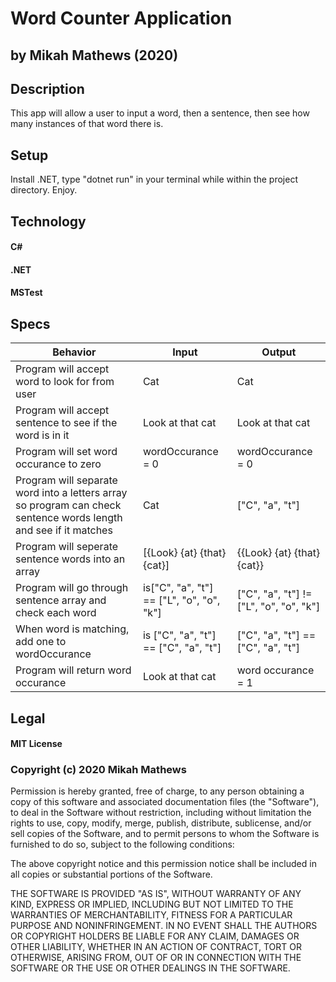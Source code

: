 # Word Counter Application

## by Mikah Mathews (2020)

## Description

This app will allow a user to input a word, then a sentence, then see how many instances of that word there is.

## Setup

Install .NET, type "dotnet run" in your terminal while within the project directory. Enjoy.

## Technology

#### C#
#### .NET
#### MSTest

## Specs

|Behavior|Input|Output|
|-----|-----|-----|
|Program will accept word to look for from user| Cat| Cat|
|Program will accept sentence to see if the word is in it|Look at that cat|Look at that cat|
|Program will set word occurance to zero|wordOccurance = 0|wordOccurance = 0|
|Program will separate word into a letters array so program can check sentence words length and see if it matches| Cat| ["C", "a", "t"]|
|Program will seperate sentence words into an array|[{Look} {at} {that} {cat}]|{{Look} {at} {that} {cat}}|
|Program will go through sentence array and check each word| is["C", "a", "t"] == ["L", "o", "o", "k"]|["C", "a", "t"] != ["L", "o", "o", "k"]|
|When word is matching, add one to wordOccurance |is ["C", "a", "t"] == ["C", "a", "t"] | ["C", "a", "t"] == ["C", "a", "t"] |
|Program will return word occurance|Look at that cat|word occurance = 1|



## Legal

#### MIT License

### Copyright (c) 2020 Mikah Mathews

Permission is hereby granted, free of charge, to any person obtaining a copy
of this software and associated documentation files (the "Software"), to deal
in the Software without restriction, including without limitation the rights
to use, copy, modify, merge, publish, distribute, sublicense, and/or sell
copies of the Software, and to permit persons to whom the Software is
furnished to do so, subject to the following conditions:

The above copyright notice and this permission notice shall be included in all
copies or substantial portions of the Software.

THE SOFTWARE IS PROVIDED "AS IS", WITHOUT WARRANTY OF ANY KIND, EXPRESS OR
IMPLIED, INCLUDING BUT NOT LIMITED TO THE WARRANTIES OF MERCHANTABILITY,
FITNESS FOR A PARTICULAR PURPOSE AND NONINFRINGEMENT. IN NO EVENT SHALL THE
AUTHORS OR COPYRIGHT HOLDERS BE LIABLE FOR ANY CLAIM, DAMAGES OR OTHER
LIABILITY, WHETHER IN AN ACTION OF CONTRACT, TORT OR OTHERWISE, ARISING FROM,
OUT OF OR IN CONNECTION WITH THE SOFTWARE OR THE USE OR OTHER DEALINGS IN THE
SOFTWARE.
